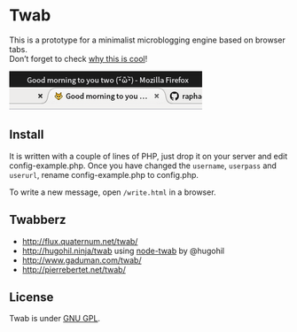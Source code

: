 # Twab

This is a prototype for a minimalist microblogging engine based on browser tabs.  
Don’t forget to check [why this is cool](http://lab.raphaelbastide.com/twab/info.html)!

![Twab in action](demo.png)

## Install

It is written with a couple of lines of PHP, just drop it on your server and edit config-example.php. Once you have changed the `username`, `userpass` and `userurl`, rename config-example.php to config.php.

To write a new message, open `/write.html` in a browser.

## Twabberz

- http://flux.quaternum.net/twab/
- http://hugohil.ninja/twab using [node-twab](https://github.com/hugohil/node-twab) by @hugohil
- http://www.gaduman.com/twab/
- http://pierrebertet.net/twab/

## License

Twab is under [GNU GPL](https://www.gnu.org/licenses/gpl.html).
